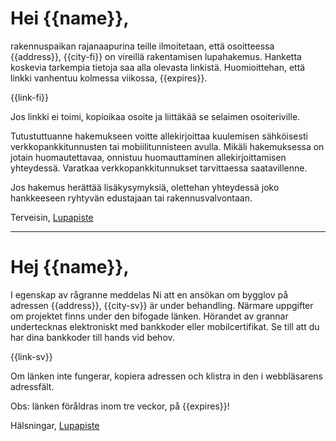 # Hei {{name}},

rakennuspaikan rajanaapurina teille ilmoitetaan, ett&auml; osoitteessa {{address}}, {{city-fi}} on vireill&auml; rakentamisen lupahakemus. Hanketta koskevia tarkempia tietoja saa alla olevasta linkist&auml;. Huomioittehan, että linkki vanhentuu kolmessa viikossa, {{expires}}.

{{link-fi}}

Jos linkki ei toimi, kopioikaa osoite ja liitt&auml;k&auml;&auml; se selaimen osoiteriville.

Tutustuttuanne hakemukseen voitte allekirjoittaa kuulemisen s&auml;hk&ouml;isesti verkkopankkitunnusten tai mobiilitunnisteen avulla. Mikäli hakemuksessa on jotain huomautettavaa, onnistuu huomauttaminen allekirjoittamisen yhteydessä. Varatkaa verkkopankkitunnukset tarvittaessa saatavillenne.

Jos hakemus herättää lisäkysymyksiä, olettehan yhteydessä joko hankkeeseen ryhtyvän edustajaan tai rakennusvalvontaan.

Terveisin,
[Lupapiste](https://www.lupapiste.fi/)

---

# Hej {{name}},

I egenskap av r&aring;granne meddelas Ni att en ans&ouml;kan om bygglov p&aring; adressen {{address}}, {{city-sv}} &auml;r under behandling. N&auml;rmare uppgifter om projektet finns under den bifogade l&auml;nken. H&ouml;randet av grannar undertecknas elektroniskt med bankkoder eller mobilcertifikat. Se till att du har dina bankkoder till hands vid behov.

{{link-sv}}

Om l&auml;nken inte fungerar, kopiera adressen och klistra in den i webbl&auml;sarens adressf&auml;lt.

Obs: l&auml;nken föråldras inom tre veckor, på {{expires}}!

Hälsningar,
[Lupapiste](https://www.lupapiste.fi/)

